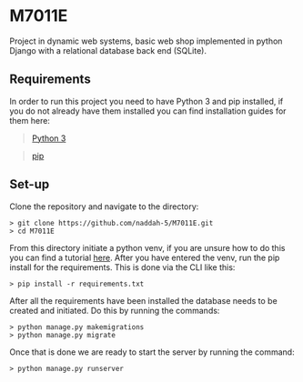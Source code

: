 # M7011E
Project in dynamic web systems, basic web shop implemented in python Django with a relational database back end (SQLite).

## Requirements
In order to run this project you need to have Python 3 and pip installed, if you do not already have them installed you can find installation guides for them here:
> [Python 3](https://docs.python.org/3/using/windows.html)

> [pip](https://pip.pypa.io/en/stable/installation/)

## Set-up
Clone the repository and navigate to the directory:
```
> git clone https://github.com/naddah-5/M7011E.git
> cd M7011E
```
From this directory initiate a python venv, if you are unsure how to do this you can find a tutorial [here](https://docs.python.org/3/library/venv.html). After you have entered the venv, run the pip install for the requirements. This is done via the CLI like this:
```
> pip install -r requirements.txt
```
After all the requirements have been installed the database needs to be created and initiated. Do this by running the commands:
```
> python manage.py makemigrations
> python manage.py migrate
```

Once that is done we are ready to start the server by running the command:
```
> python manage.py runserver
```

